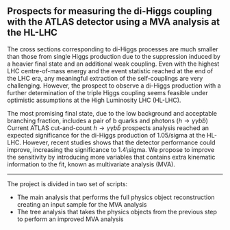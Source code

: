 Prospects for measuring the di-Higgs coupling with the ATLAS detector using a MVA analysis at the HL-LHC
--------------------------------------------------------------------------------------------------------

The cross sections corresponding to di-Higgs processes are much smaller than those from single Higgs production due to the suppression induced by a heavier final state and an additional weak coupling. Even with the highest LHC centre-of-mass energy and the event statistic reached at the end of the LHC era, any meaningful extraction of the self-couplings are very challenging. However, the prospect to observe a di-Higgs production with a further determination of the triple Higgs coupling seems feasible under optimistic assumptions at the High Luminosity LHC (HL-LHC).

The most promising final state, due to the low background and acceptable branching fraction, includes a pair of b quarks and photons ($h\to\gamma\gamma b\bar{b}$) Current ATLAS cut-and-count $h\to\gamma\gamma b\bar{b}$ prospects analysis reached an expected significance for the di-Higgs production of 1.05/sigma at the HL-LHC. However, recent studies shows that the detector performance could improve, increasing the significance to 1.4\sigma. We propose to improve the sensitivity by introducing more variables that contains extra kinematic information to the fit, known as multivariate analysis (MVA).

--------------------------------------------------------------------------------------------------------

The project is divided in two set of scripts:
* The main analysis that performs the full physics object reconstruction creating an input sample for the MVA analysis
* The tree analysis that takes the physics objects from the previous step to perform an improved MVA analysis 